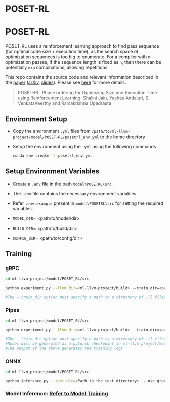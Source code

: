 # POSET-RL

# POSET-RL
POSET-RL uses a reinforcement learning approach to find pass sequence (for optimal code size + execution time), as the search space of optimization sequences is too big to enumerate. For a compiler with `m` optimization passes, if the sequence length is fixed as `n`, then there can be potentially `mxn` combinations, allowing repetitions. 

This repo contains the source code and relevant information described in the [paper](https://ieeexplore.ieee.org/abstract/document/9804673) ([arXiv](https://arxiv.org/abs/2208.04238), [slides](https://llvm.org/devmtg/2022-04-03/slides/POSET-RL.Phase.ordering.for.Optimizing.Size.and.Execution.Time.using.Reinforcement.Learning.pdf)).
Please see [here](https://compilers.cse.iith.ac.in/projects/posetrl) for more details.

> POSET-RL: Phase ordering for Optimizing Size and Execution Time using Reinforcement Learning: Shalini Jain, Yashas Andaluri, S. VenkataKeerthy and Ramakrishna Upadrasta


## Environment Setup

- Copy the environment `.yml` files from   `/path/to/ml-llvm-project/model/POSET-RL/posetrl_env.yml` to the home directory
- Setup the environment using the `.yml` using the following commands

    ```bash
    conda env create -f posetrl_env.yml
    ```
## Setup Environment Variables

- Create a `.env` file in the path `model\POSETRL\src`.
- The `.env` file contains the necessary environment variables.
- Refer `.env.example` present in `model\POSETRL\src` for setting the required variables.

- `MODEL_DIR`= <path/to/model/dir>
- `BUILD_DIR`= <path/to/build/dir>
- `CONFIG_DIR`= <path/to/config/dir>


## Training 
### gRPC

```bash
cd ml-llvm-project/model/POSET_RL/src 
        
python experiment.py --llvm_dir=<ml-llvm-project/build> --train_dir=<path_to_training_data> --train_iterations=<no.ofiterations in training> --use_grpc

#The --train_dir option must specify a path to a directory of .ll files 
```        
### Pipes
```bash
cd ml-llvm-project/model/POSET_RL/src

python experiment.py --llvm_dir=<ml-llvm-project/build> --train_dir=<path_to_training_data> --train_iterations=<no.ofiterations in training> --use_pipe --data_format=<json or bytes>

#The --train_dir option must specify a path to a directory of .ll files 
#Model will be generated as a pytorch checkpoint in ml-llvm-project/model/checkpoint_dir after every 10 epochs
#The output of the above generates the training logs 
```
### ONNX

```bash   
cd ml-llvm-project/model/POSET_RL/src

python inference.py --test-dir=<Path to the test directory>  --use_grpc --server_address=<loopback_address:port_no> --model=<path_to_the_model_in_config_in_main_project>  

```

### Model Inference: [Refer to Model Training](../llvm/lib/Transforms/IPO/PosetRL/README.md) 
